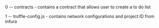 0 -- contracts - contains a contract that allows user to create a to do list

1 -- truffle-config.js - contains network configurations and project ID from infura
